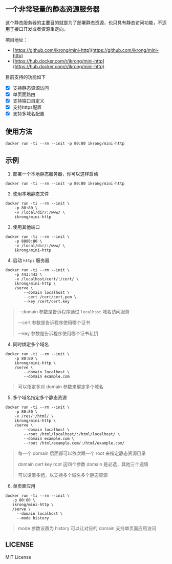 ## 一个非常轻量的静态资源服务器

这个静态服务器的主要目的就是为了部署静态资源，也只具有静态访问功能，不适用于接口开发或者资源重定向。

项目地址：

* [https://github.com/ikrong/mini-http](https://github.com/ikrong/mini-http)
* [https://hub.docker.com/r/ikrong/mini-http](https://hub.docker.com/r/ikrong/mini-http)

目前支持的功能如下

- [x] 支持静态资源访问
- [x] 单页面路由
- [x] 支持端口自定义
- [x] 支持https配置
- [x] 支持多域名配置

## 使用方法

```shell
docker run -ti --rm --init -p 80:80 ikrong/mini-http
```

## 示例

1. 部署一个本地静态服务器，你可以这样启动

```shell
docker run -ti --rm --init -p 80:80 ikrong/mini-http
```

2. 使用本地静态文件

```shell
docker run -ti --rm --init \
    -p 80:80 \
    -v /local/dir/:/www/ \
    ikrong/mini-http
```

3. 使用其他端口

```shell
docker run -ti --rm --init \
    -p 8080:80 \
    -v /local/dir/:/www/ \
    ikrong/mini-http
```

4. 启动 `https` 服务器

```shell
docker run -ti --rm --init \
    -p 443:443 \
    -v /localhost/cert/:/cert/ \
    ikrong/mini-http \
    /serve \
        --domain localhost \
        --cert /cert/cert.pem \
        --key /cert/cert.key
```

> --domain 参数是告诉程序通过 `localhost` 域名访问服务
> 
> --cert 参数是告诉程序使用哪个证书
> 
> --key 参数是告诉程序使用哪个证书私钥
> 

4. 同时绑定多个域名


```shell
docker run -ti --rm --init \
    -p 80:80 \
    ikrong/mini-http \
    /serve \
        --domain localhost \
        --domain example.com
```

> 可以指定多对 domain 参数来绑定多个域名

5. 多个域名指定多个静态资源

```shell
docker run -ti --rm --init \
    -p 80:80 \
    -v /res/:/html/ \
    ikrong/mini-http \
    /serve \
        --domain localhost \
        --root /html/localhost/:/html/localhost/ \
        --domain example.com \
        --root /html/example.com/:/html/example.com/
```

> 每一个 domain 后面都可以依次跟一个 root 来指定静态资源目录
>
> domain cert key root 这四个参数 domain 是必选，其他三个选填
>
> 可以设置多组，以支持多个域名多个静态资源

6. 单页面应用

```shell
docker run -ti --rm --init \
   -p 80:80 \
   ikrong/mini-http \
   /serve \
     --domain localhost \
     --mode history
```

> mode 参数设置为 history 可以让对应的 domain 支持单页面应用访问

## LICENSE

MIT License